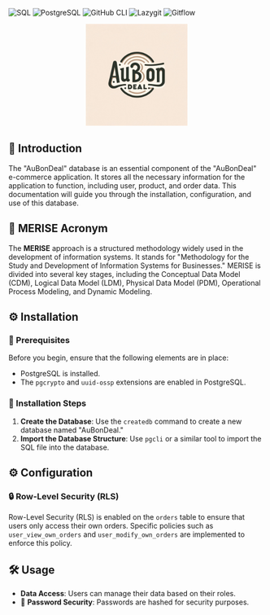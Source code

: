 ![SQL](https://img.shields.io/badge/SQL-%23000.svg?style=for-the-badge&logo=mysql&logoColor=white)
![PostgreSQL](https://img.shields.io/badge/PostgreSQL-%23336791.svg?style=for-the-badge&logo=postgresql&logoColor=white)
![GitHub CLI](https://img.shields.io/badge/GitHub%20CLI-%23181717.svg?style=for-the-badge&logo=github&logoColor=white)
![Lazygit](https://img.shields.io/badge/Lazygit-%23F05033.svg?style=for-the-badge&logo=git&logoColor=white)
![Gitflow](https://img.shields.io/badge/Gitflow-%23F05033.svg?style=for-the-badge&logo=git&logoColor=white)

<p align="center">
  <img src="images/logo.png" alt="AuBonDeal Logo" width="200">
</p>

## 🌟 Introduction

The "AuBonDeal" database is an essential component of the "AuBonDeal" e-commerce application. It stores all the necessary information for the application to function, including user, product, and order data. This documentation will guide you through the installation, configuration, and use of this database.

## 🧠 MERISE Acronym

The **MERISE** approach is a structured methodology widely used in the development of information systems. It stands for "Methodology for the Study and Development of Information Systems for Businesses." MERISE is divided into several key stages, including the Conceptual Data Model (CDM), Logical Data Model (LDM), Physical Data Model (PDM), Operational Process Modeling, and Dynamic Modeling.

## ⚙️ Installation

### 📝 Prerequisites

Before you begin, ensure that the following elements are in place:

- PostgreSQL is installed.
- The `pgcrypto` and `uuid-ossp` extensions are enabled in PostgreSQL.

### 🚀 Installation Steps

1. **Create the Database**: Use the `createdb` command to create a new database named "AuBonDeal."
2. **Import the Database Structure**: Use `pgcli` or a similar tool to import the SQL file into the database.

## ⚙️ Configuration

### 🔒 Row-Level Security (RLS)

Row-Level Security (RLS) is enabled on the `orders` table to ensure that users only access their own orders. Specific policies such as `user_view_own_orders` and `user_modify_own_orders` are implemented to enforce this policy.

## 🛠️ Usage

- **Data Access**: Users can manage their data based on their roles.
- 🔑 **Password Security**: Passwords are hashed for security purposes.